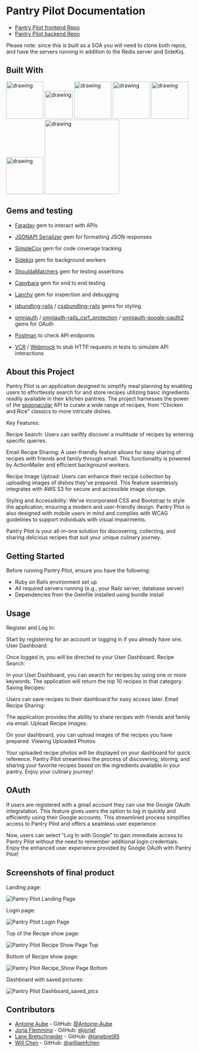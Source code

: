 # Pantry Pilot Documentation
- [Pantry Pilot frontend Repo](https://github.com/Pantry-Pilot/pantry_pilot_fe)
- [Pantry Pilot backend Repo](https://github.com/Pantry-Pilot/pantry_pilot_be)

Please note: since this is built as a SOA you will need to clone both repos, and have the servers running in addition to the Redis server and SideKiq. 

## Built With
<img src="https://logowik.com/content/uploads/images/heroku8748.jpg" alt="drawing" width="100"/>
<img src="https://mikewilliamson.files.wordpress.com/2010/05/rails_on_ruby.jpg" alt="drawing" width="75"/>
<img src="https://codekitapp.com/images/help/free-bootstrap-icon@2x.png" alt="drawing" width="100"/>
<img src="https://logowik.com/content/uploads/images/circleci8026.jpg" alt="drawing" width="100"/>
<img src="https://www.loginradius.com/blog/static/a9dad0fc4bf1af95243aa5e2d017bc22/a8669/google_cover.jpg" alt="drawing" width="100"/>
<img src="https://www.logo.wine/a/logo/Redis/Redis-Logo.wine.svg" alt="drawing" width="100"/>
<img src="https://media.licdn.com/dms/image/D4E12AQHm9dDtv5rBBw/article-cover_image-shrink_423_752/0/1661430629065?e=1704931200&v=beta&t=lY1QnNdVsmfW9wBOz6z0VgEqoej23aS_lnN9XIPwzIU" alt="drawing" width="200"/>

## Gems and testing 
- [Faraday](https://github.com/lostisland/faraday) gem to interact with APIs
- [JSONAPI Serializer](https://github.com/jsonapi-serializer/jsonapi-serializer) gem for formatting JSON responses
- [SimpleCov](https://github.com/simplecov-ruby/simplecov) gem for code coverage tracking
- [Sidekiq](https://sidekiq.org/) gem for background workers
- [ShouldaMatchers](https://github.com/thoughtbot/shoulda-matchers) gem for testing assertions
- [Capybara](https://github.com/morris-lab/Capybara) gem for end to end testing 
- [Lanchy](https://github.com/copiousfreetime/launchy) gem for inspection and debugging
- [jsbundling-rails](https://github.com/rails/jsbundling-rails) / [cssbundling-rails](https://github.com/rails/cssbundling-rails) gems for styling 
- [omniauth](https://github.com/omniauth/omniauth) / [omniauth-rails_csrf_protection](https://github.com/cookpad/omniauth-rails_csrf_protection) / [omniauth-google-oauth2](https://github.com/zquestz/omniauth-google-oauth2) gems for OAuth

- [Postman](https://www.postman.com/) to check API endpoints
- [VCR](https://github.com/vcr/vcr) / [Webmock](https://github.com/bblimke/webmock) to stub HTTP requests in tests to simulate API interactions

## About this Project
Pantry Pilot is an application designed to simplify meal planning by enabling users to effortlessly search for and store recipes utilizing basic ingredients readily available in their kitchen pantries. The project harnesses the power of the [spoonacular](https://spoonacular.com/food-api) API to curate a wide range of recipes, from "Chicken and Rice" classics to more intricate dishes.

Key Features:

Recipe Search: Users can swiftly discover a multitude of recipes by entering specific queries.

Email Recipe Sharing: A user-friendly feature allows for easy sharing of recipes with friends and family through email. This functionality is powered by ActionMailer and efficient background workers.

Recipe Image Upload: Users can enhance their recipe collection by uploading images of dishes they've prepared. This feature seamlessly integrates with AWS S3 for secure and accessible image storage.

Styling and Accessibility: We've incorporated CSS and Bootstrap to style the application, ensuring a modern and user-friendly design. Pantry Pilot is also designed with mobile users in mind and complies with WCAG guidelines to support individuals with visual impairments.

Pantry Pilot is your all-in-one solution for discovering, collecting, and sharing delicious recipes that suit your unique culinary journey.

## Getting Started
Before running Pantry Pilot, ensure you have the following:

- Ruby on Rails environment set up
- All required servers running (e.g., your Rails server, database server)
- Dependencies from the Gemfile installed using bundle install

## Usage
Register and Log In:

Start by registering for an account or logging in if you already have one.
User Dashboard:

Once logged in, you will be directed to your User Dashboard.
Recipe Search:

In your User Dashboard, you can search for recipes by using one or more keywords. The application will return the top 10 recipes in that category.
Saving Recipes:

Users can save recipes to their dashboard for easy access later.
Email Recipe Sharing:

The application provides the ability to share recipes with friends and family via email.
Upload Recipe Images:

On your dashboard, you can upload images of the recipes you have prepared.
Viewing Uploaded Photos:

Your uploaded recipe photos will be displayed on your dashboard for quick reference.
Pantry Pilot streamlines the process of discovering, storing, and sharing your favorite recipes based on the ingredients available in your pantry. Enjoy your culinary journey!

## OAuth
If users are registered with a gmail account they can use the Google OAuth integratation. This feature gives users the option to log in quickly and efficiently using their Google accounts. This streamlined process simplifies access to Pantry Pilot and offers a seamless user experience.

Now, users can select "Log In with Google" to gain immediate access to Pantry Pilot without the need to remember additional login credentials. Enjoy the enhanced user experience provided by Google OAuth with Pantry Pilot!

## Screenshots of final product 

Landing page:

![Pantry Pilot Landing Page](screenshots/landing_page.png)

Login page:

![Pantry Pilot Login Page](screenshots/Login_page.png)

Top of the Recipe show page:

![Pantry Pilot Recipe Show Page Top](screenshots/Recipe_show_top.png)

Bottom of Recipe show page:

![Pantry Pilot Recipe_Show Page Bottom](screenshots/Recipe_show_bottom.png)

Dashboard with saved pictures:

![Pantry Pilot Dashboard_saved_pics](screenshots/Dashboard_with_saved_pictures.png)

## Contributors
- [Antoine Aube](https://www.linkedin.com/in/antoineaube/)                - GitHub: [@Antoine-Aube](https://github.com/Antoine-Aube)
- [Jorja Flemming](https://www.linkedin.com/in/jorjaf/)                   - GitHub: [@jorjaf](https://github.com/jorjaf)
- [Lane Bretschneider](https://www.linkedin.com/in/lanebretschneider/)    - GitHub: [@lanebret85](https://github.com/lanebret85)
- [Will Chen](https://www.linkedin.com/in/williamfchen/)                  - GitHub: [@williamfchen](https://github.com/williamfchen)

